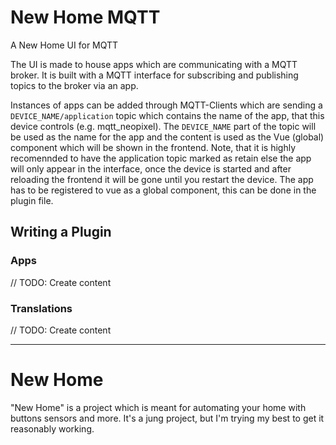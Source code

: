 # New Home MQTT

A New Home UI for MQTT

The UI is made to house apps which are communicating with a MQTT broker.
It is built with a MQTT interface for subscribing and publishing topics to the broker via an app.

Instances of apps can be added through MQTT-Clients which are sending a `DEVICE_NAME/application` topic
which contains the name of the app, that this device controls (e.g. mqtt_neopixel). The `DEVICE_NAME` part 
of the topic will be used as the name for the app and the content is used as the Vue (global) component which
will be shown in the frontend. Note, that it is highly recomennded to have the application topic marked as retain
else the app will only appear in the interface, once the device is started and after reloading the frontend
it will be gone until you restart the device. 
The app has to be registered to vue as a global component, this can be done in the plugin file. 

## Writing a Plugin

### Apps

// TODO: Create content

### Translations

// TODO: Create content

---

# New Home

"New Home" is a project which is meant for automating your home with buttons sensors and more. It's a jung
project, but I'm trying my best to get it reasonably working.


